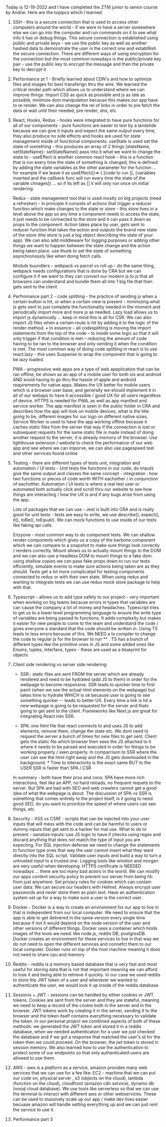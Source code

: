 Today is 12-19-2022 and I have completed the ZTM junior to senior course by Andrei. Here are the topipcs which I learned: 

1. SSH - this is a secure connection that is used to access other computers around the world - if we were to have a server somewhere else we can go into the computer and run commands on it to see what info it has or debug things. This secure connection is established using public and private keys - we use the public key as well as another hashed data to demonstrate the user is the correct one and establ9ish the secure connection. There are different ways of using encryption for the connection but the most common nowadays is the public/private key pair - use the public key to encrypt the message and then the private key to decrypt it 

2. Performance pt 1 - Briefly learned about CDN's and how to optimize files and images for best transferign thru the wire. We learned the critical render path which allows us to understand where we can improve things. Import CSS as quick as possible and js as late as possible, minimize dom manipulation because this makes our app have to re render. We can also change the rel of links in order to pre fetch the data or wait until their needed, pre render, dns, etc

3. React, Hooks, Redux - hooks were integrated to have pure functions for all of our components - pure functions are easier to test by a landslide because we can give it inputs and expect the same output every time, they also produce no side effects and hooks are used for state management inside of functional components. useState is used set the state of something - this produces an array of 2 things [stateName, setStateName]- setStateName() pass into it what we want to change the state to - useEffect is another common react hook - this is a function that is run every time the state of something is changed, this is defined by adding the state variables as the other parameter for the functon ... for example if we leave it as useEffect(()=> { [code to run ]}, [variables inserted and the callback func will run every time the state of the variable chnages]) ... so if its left as [] it will only run once on initial rendering. 
    
    Redux - state management tool that is used mostly on big projects (need a refresher) - in principle it consists of actions that trigger a reducer function which make changes to the state or store - this store lives in a level above the app so any time a component needs to access the state, it just needs to be connected to the store and it can pass it down as props to the component. Action takes place by user, gets sent to reducer function that takes the action and outputs the brand new state of the store (the store is just a big object describing the state of your app). We can also add middleware for logging purposes or adding other things we want to happen between the state change and the action being taken place. use thunk to set the state of something asynchronously like when doing fetch calls 

    Module buundlers - webpack vs parcel vs roll up - do the same thing, webpack needs configurations that is done by CRA but we can configure it if we want to they can convert our modern js to js that all browsers can understand and bundle them all into 1 big file that then gets sent to the client.

4. Perfromance part 2 - code splitting - the practice of sending js when a certain button is hit, or when a certain view is present - minimizing what js gets sent to just complete the functionality needed in the moment and periodically import more and more js as needed. Lazy load allows us to import js dynamically ... keep in mind this is all for CSR. We can also import JS files when a certain route is hit by adding it to the logic of the render method. •	In essence – all codesplitting is moving the import statements from the top of the code – to inside some logic so that it will only trigger if that condition is met – reducing the amount of code having to be ran to the browser and only sending it when the condition is met. The most common way of doing code splitting in react is to use react.lazy - this uses Suspense to wrap the component that is going to be lazy loaded. 

    PWA - progressive web apps are a type of web appplication that can be ran offline, be shown as an app of a mobile user for both ios and android AND avoid having to go thru the hassle of apple and android requirements for native apps. Makes the UX better for mobile users which is a browser user base, and generally we should implement it in all of our webaps to have it accessible / good UX for all users regardless of device. HTTPS is needed for PWA, as well as app manifest and service worker. The app manifest is seen in the public folder in CRA and describes how the app will look on mobile devices, what is the title going to be, different images for our logo on different native sizes, Service Worker is used to have the app working offline because it caches static files from the server that way if the connection is lost or subsequest requests for the same static file is made instead of doing another request to the server, it is already memory of the browser. Use lighthouse extension / website to check the performance of our web app and see where we can imporve, we can also use pagespeed test and other services found online

5. Testing - there are different types of tests unit, integration and automation / UI tests - Unit tests the functions in our code, do imputs give the same output and classes the same concept - integration : how two functions or pieces of code worth WITH eachother / in conjunction of eachother. Automation / UI tests is where a real test user or automated both actually click and scroll thru our website to see how things are interacting / how the UX is and if any bugs arise from using the app. 

    Lots of packages that we can use - Jest is built into CRA and is really good for unit tests - tests are easy to write, we use describe(), expect(), it(), toBe(), toEqual(). We can mock functions to use inside of our tests like faking api calls. 

    Enzyone - most common way to do component tests. We can shallow render components which gives us a copy of the barbone component which we can compare to a snapshot to make sure things look correctly / renders correctly. Mount allows us to actually mount things to the DOM and we can also use a headless DOM to mount things to a fake dom. using shallow copies we can pass fake props down to run our tests efficiently, simulate events to make sure actions being taken are as they should. Tests get a lot more complicated for testing components connected to redux or with their own state. When using redux and wanting to integrate tests we can use redux mock store package to help with that. 

6. Typescript - allows us to add type safety to our project - very important when working on big teams because errors in types that variables are can cause the company a lot of money and headaches. Typescript tries to get us to a lower level programming language to ensure the write type of variables are being passed to functions. It adds complexity but makes it easier for new people to come to the team and understand the code / gives everyone a standard that the code should be written in. Using TS leads to less errors because of this. We NEED a ts compiler to change the code to regular js for the browser to run ** . TS has a bunch of different types like the primitive ones in JS and some added ones like Enums, tuples, Interface, types - these are used as a blueprint for objects

7. Client side rendering vs server side rendering:
    - SSR : static files are sent FROM the server which are already rendered and need to be hydrated (add JS to them) in order for the webpage to become responsive. SSR leads to quicker time to first paint (when we see the actual html elements on the webpage) but takes time to hydrate WHICH is ok because user is going to see something quicker --  leads to better UX. Every time a link is hit a new webpage is going to be requested for the server and thats going to get sent to the client. Frameworks like Next.js are great for integrating React into SSR. 

    - SPA: one html file that react connects to and uses JS to add elements, remove them, change the state etc. We dont need to request the server a bunch of times for new files to get sent. Client gets the static file which browser then sees the JS attached to it where it needs to be parsed and executed in order for things to be working properly / seen properly. In comparrison to SSR where the user can see the html right away and the JS gets downloaded in the background. * Time to interactivity is the exact same BUT to the USER SSR is faster than SPA / CSR

    In summary - both have their pros and cons: SPA have more rich interactions, feel like an APP, no hard reloads, no frequent requets to the server. But SPA are bad with SEO and web crawlers cannot get a good idea of what the webpage is about. The discussion of SPA vs SSR is something that comes entirely to the project itself, is it going to need good SEO, do you want to prioritize the speed of where users can see things, etc

8. Security - XSS vs CSRF : scripts that can be injected into your user inputs that will mess with the code and can be harmful to users or dummy inputs that get sent to a hacker for mal use. What to do to prevent - sanatize inputs: use JS logic to have if checks using regex and discard anything that does not match the type of input you are expecting. For SQL injection defense we need to change the statements to function type ones that way the user cannot insert what they want directly into the SQL script. Validate user inputs and build a way to turn a untrusted input to a trusted one. Logging tools like winston and morgan are very useful when developing. HTTPS certificate is NEEDED nowadays ... there are too many bad actors in the world. We can modify our apps content security policy to prevent our server from being hti from just anywhere. Set privacy rules for cookies which can contain user data. We can secure our headers with Helmet. Always encrypt user passwords and never store them as plain text. Have an authentication system set up for a way to make sure a user is the correct user. 

9. Docker - Docker is a way to create an environment for our app to live in that is independent from our local computer. We need to ensure that the app is able to get delivered in the same version every single time because if not it would depend on the node version of the user and other versions of different things. Docker uses a container which holds images of the tools we need: like node.js, reddis DB, postgresDB. Docker creates an environment for these services to live in that way we do not need to open the different services and connefct them to our local computer. Docker runs on top of the host machine meaning it does not need to share cpu and memory

10. Reddis - reddis is a memory based database that is very fast and most useful for storing data that is not that important meaning we can afford to lose it and being able to retrieve it quickly. In our case we used reddis to store the JWT token of a user and whenever we wanted to authenticate the user, we would look it up inside of the reddis database. 

11. Sessions + JWT - sessions can be handled by either cookies or JWT tokens. Cookies are sent from the server and they are stateful, meaning we need to keep a record of the cookie both in the server and in the browser. JWT tokens work by creating it in the server, sending it to the browser and the token itself contains everything necessary to validate the token. In our personal project we combined aspects of both of these methods: we generated the JWT token and stored it in a reddis database, when we needed authentication for a user we just checked the database and if we got a response that matched the user's id for the token then we could proceed. On the browser, the jwt token is stored in session memory. We also learned how to use the authentication to protect some of our endpoints so that only authenticated users are allowed to use them.

12. AWS - aws is a platform as a service, amazon provides many web services that we can use for a fee like: EC2 - machine that we can put our code on, physical server , s3 (objects on the cloud), lambda (function on the cloud), cloudfront (amazon cdn service), dynamo db (nosql cloud database). We use tools like serverless so that we can use the terminal to interact with different aws or other webservices. These can be used to massively scale up our app / make dev lives easier becuase amazon will handle setting everything up and we can just rent the service to use it.

13. Performance part 3


